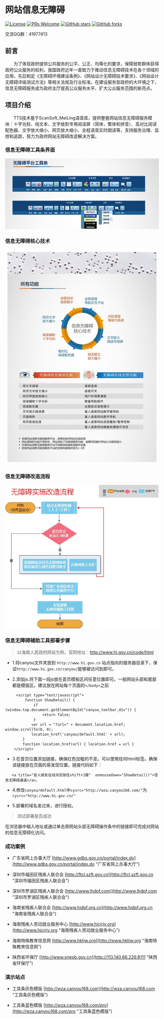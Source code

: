 # 网站信息无障碍
[![License](https://img.shields.io/badge/license-MIT-blue.svg)](LICENSE)
[![PRs Welcome](https://img.shields.io/badge/PRs-welcome-brightgreen.svg)](https://github.com/gemgin/AmblyopiaTool/pulls)
[![GitHub stars](https://img.shields.io/github/stars/gemgin/AmblyopiaTool.svg?style=social&label=Stars)](https://github.com/gemgin/AmblyopiaTool)
[![GitHub forks](https://img.shields.io/github/forks/gemgin/AmblyopiaTool.svg?style=social&label=Fork)](https://github.com/gemgin/AmblyopiaTool)

交流QQ群：41977413

## 前言

　　为了体现政府提供公共服务的公平、公正、均等化的要求，保障弱势群体获得政府公众服务的权利，我国政府近年一直致力于推动信息无障碍技术在各个领域的应用，先后制定《无障碍环境建设条例》、《网站设计无障碍技术要求》、《网站设计无障碍评级测试方法》等相关法规及行业标准。在建设服务型政府的大环境之下，信息无障碍服务成为政府主厅提高公众服务水平、扩大公众服务范围的新亮点。

## 项目介绍

　　TTS技术基于ScanSoft_MeiLing语音库，提供整套网站信息无障碍服务模块：十字光标、纯文本、文字放到专用阅读屏（简体，繁体和拼音）、高对比阅读配色器、文字放大缩小、网页放大缩小、全程语音实时朗读等，支持服务治理、监控和追踪，努力为政府网站无障碍改造解决方案。

### 信息无障碍工具条界面
![信息无障碍工具条界面](doc/%E6%97%A0%E9%9A%9C%E7%A2%8D%E5%B7%A5%E5%85%B7%E6%9D%A1%E7%95%8C%E9%9D%A2.png)

### 信息无障碍核心技术
![信息无障碍核心技术](doc/%E4%BF%A1%E6%81%AF%E6%97%A0%E9%9A%9C%E7%A2%8D%E6%A0%B8%E5%BF%83%E6%8A%80%E6%9C%AF.jpg)

### 信息无障碍改造流程
![信息无障碍改造流程](doc/%E6%97%A0%E9%9A%9C%E7%A2%8D%E6%9C%8D%E5%8A%A1%E6%B5%81%E7%A8%8B.jpg)

### 信息无障碍辅助工具部署步骤

> 以海南人民政府网站为例，官网地址：http://www.hi.gov.cn/code/html

- 1.将canyou文件夹放到 ```http://www.hi.gov.cn``` 站点指向的服务器目录下，保证```http://www.hi.gov.cn/canyou/```能够被访问到即可。

- 2.添加js.将下面一段js放在首页模板区间任意位置即可。一般网站头部和尾部都是模版区。建议放在网站每个页面的```</body>```之前
```
     <script type="text/javascript">
         function ShowDetail() {
             if (window.top.document.getElementById("canyou_toolbar_div")) {
                 return false;
             }
            var url = "?url=" + document.location.href; window.scrollTo(0, 0);
            location_href('canyou/default.html' + url);
        }
        function location_href(url) { location.href = url }
    </script>
```
- 3.在首页位置添加链接，确保红色加粗的不变。可以使用任何html标签。确保该链接放在页面的易发现位置。链接代码如下：
```
   <a title="盲人朋友在线浏览按住shift+1键"  onmousedown="ShowDetail()">信息无障碍通道</a>。
```
- 4.修改```canyou/default.html```中```cysrc="http://wza.canyou168.com/"```为```cysrc="http://www.hi.gov.cn/" ```

- 5.部署的域名发过来，进行授权。

> 测试部署是否成功

   在浏览器中输入地址或通过单击原网站头部无障碍操作条中的链接即可完成对网站的信息无障碍化访问。

### 成功案例

- 广东省网上办事大厅 [http://www.gdbs.gov.cn/portal/index.do](http://www.gdbs.gov.cn/portal/index.do "广东省网上办事大厅")

- 深圳市福田区残疾人联合会 [http://ftcl.szft.gov.cn](http://ftcl.szft.gov.cn "深圳市福田区残疾人联合会")

- 深圳市罗湖区残疾人联合会 [http://www.lhdpf.com](http://www.lhdpf.com "深圳市罗湖区残疾人联合会")

- 海南省残疾人联合会 [http://www.hidpf.org.cn](http://www.hidpf.org.cn "海南省残疾人联合会")

- 海南残疾人劳动就业服务中心 [http://www.hicjrjy.org](http://www.hicjrjy.org "海南残疾人劳动就业服务中心")

- 海南特殊教育信息网 [http://www.hktjw.org](http://www.hktjw.org "海南特殊教育信息网")

- 陕西省环保厅 [http://www.snepb.gov.cn](http://113.140.66.226:8111 "陕西省环保厅")
 

### 演示站点

- 工具条灰色模版 [http://wza.canyou168.com](http://wza.canyou168.com "工具条灰色模版")

- 工具条蓝色模版 [http://wza.canyou168.com/pro](http://wza.canyou168.com/pro "工具条蓝色模版")

